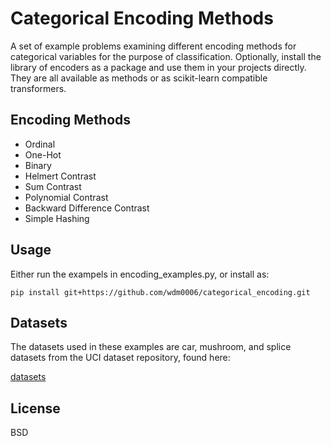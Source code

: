 Categorical Encoding Methods
============================

A set of example problems examining different encoding methods for categorical variables for the purpose of 
classification. Optionally, install the library of encoders as a package and use them in your projects directly.  They 
are all available as methods or as scikit-learn compatible transformers. 

Encoding Methods
----------------

 * Ordinal
 * One-Hot
 * Binary
 * Helmert Contrast
 * Sum Contrast
 * Polynomial Contrast
 * Backward Difference Contrast
 * Simple Hashing

Usage
-----

Either run the exampels in encoding_examples.py, or install as:

    pip install git+https://github.com/wdm0006/categorical_encoding.git

Datasets
--------

The datasets used in these examples are car, mushroom, and splice datasets from the UCI dataset repository, found here:

[datasets](https://archive.ics.uci.edu/ml/datasets)

License
-------

BSD